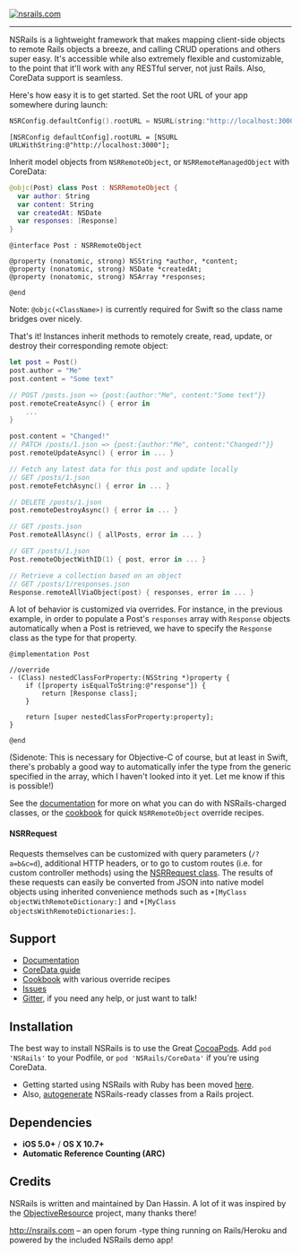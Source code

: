 [![nsrails.com](http://i.imgur.com/3FFpT.png)](http://nsrails.com/)

***

NSRails is a lightweight framework that makes mapping client-side objects to remote Rails objects a breeze, and calling CRUD operations and others super easy. It's accessible while also extremely flexible and customizable, to the point that it'll work with any RESTful server, not just Rails. Also, CoreData support is seamless.

Here's how easy it is to get started. Set the root URL of your app somewhere during launch:

```swift
NSRConfig.defaultConfig().rootURL = NSURL(string:"http://localhost:3000")
```

```objc
[NSRConfig defaultConfig].rootURL = [NSURL URLWithString:@"http://localhost:3000"];
```

Inherit model objects from `NSRRemoteObject`, or `NSRRemoteManagedObject` with CoreData:

```swift
@objc(Post) class Post : NSRRemoteObject {
  var author: String
  var content: String
  var createdAt: NSDate
  var responses: [Response]
}
```

```objc
@interface Post : NSRRemoteObject

@property (nonatomic, strong) NSString *author, *content;
@property (nonatomic, strong) NSDate *createdAt;
@property (nonatomic, strong) NSArray *responses;

@end
```

Note: `@objc(<ClassName>)` is currently required for Swift so the class name bridges over nicely.

That's it! Instances inherit methods to remotely create, read, update, or destroy their corresponding remote object:

```swift
let post = Post()
post.author = "Me"
post.content = "Some text"

// POST /posts.json => {post:{author:"Me", content:"Some text"}}
post.remoteCreateAsync() { error in
    ...
}

post.content = "Changed!"
// PATCH /posts/1.json => {post:{author:"Me", content:"Changed!"}}
post.remoteUpdateAsync() { error in ... }

// Fetch any latest data for this post and update locally
// GET /posts/1.json
post.remoteFetchAsync() { error in ... }

// DELETE /posts/1.json
post.remoteDestroyAsync() { error in ... }

// GET /posts.json
Post.remoteAllAsync() { allPosts, error in ... }

// GET /posts/1.json
Post.remoteObjectWithID(1) { post, error in ... }

// Retrieve a collection based on an object
// GET /posts/1/responses.json
Response.remoteAllViaObject(post) { responses, error in ... }
```

A lot of behavior is customized via overrides. For instance, in the previous example, in order to populate a Post's `responses` array with `Response` objects automatically when a Post is retrieved, we have to specify the `Response` class as the type for that property.

```objc
@implementation Post

//override
- (Class) nestedClassForProperty:(NSString *)property {
    if ([property isEqualToString:@"response"]) {
        return [Response class];
    }
    
    return [super nestedClassForProperty:property];
}

@end
```

(Sidenote: This is necessary for Objective-C of course, but at least in Swift, there's probably a good way to automatically infer the type from the generic specified in the array, which I haven't looked into it yet. Let me know if this is possible!)

See the [documentation](http://dingbat.github.com/nsrails/) for more on what you can do with NSRails-charged classes, or the [cookbook](https://github.com/dingbat/nsrails/wiki/Cookbook) for quick `NSRRemoteObject` override recipes.

#### NSRRequest

Requests themselves can be customized with query parameters (`/?a=b&c=d`), additional HTTP headers, or to go to custom routes (i.e. for custom controller methods) using the [NSRRequest class](http://dingbat.github.io/nsrails/Classes/NSRRequest.html). The results of these requests can easily be converted from JSON into native model objects using inherited convenience methods such as `+[MyClass objectWithRemoteDictionary:]` and `+[MyClass objectsWithRemoteDictionaries:]`.

Support
--------

* [Documentation](http://dingbat.github.com/nsrails)
* [CoreData guide](http://dingbat.github.com/nsrails/Classes/NSRRemoteManagedObject.html)
* [Cookbook](https://github.com/dingbat/nsrails/wiki/Cookbook) with various override recipes
* [Issues](https//github.com/dingbat/nsrails/issues)
* [Gitter](https://gitter.im/dingbat/nsrails), if you need any help, or just want to talk!

Installation
---------

The best way to install NSRails is to use the Great [CocoaPods](http://cocoapods.org/). Add `pod 'NSRails'` to your Podfile, or `pod 'NSRails/CoreData'` if you're using CoreData.

* Getting started using NSRails with Ruby has been moved [here](https://github.com/dingbat/nsrails/wiki/ruby).
* Also, [autogenerate](https://github.com/dingbat/nsrails/tree/master/autogen) NSRails-ready classes from a Rails project.

Dependencies
--------

* **iOS 5.0+** / **OS X 10.7+**
* **Automatic Reference Counting (ARC)**

Credits
----------

NSRails is written and maintained by Dan Hassin. A lot of it was inspired by the [ObjectiveResource](https://github.com/yfactorial/objectiveresource) project, many thanks there!

http://nsrails.com – an open forum -type thing running on Rails/Heroku and powered by the included NSRails demo app!
